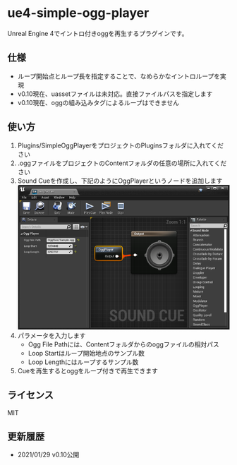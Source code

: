 # ue4-simple-ogg-player
Unreal Engine 4でイントロ付きoggを再生するプラグインです。

## 仕様

* ループ開始点とループ長を指定することで、なめらかなイントロループを実現
* v0.10現在、uassetファイルは未対応。直接ファイルパスを指定します
* v0.10現在、oggの組み込みタグによるループはできません

## 使い方

1. Plugins/SimpleOggPlayerをプロジェクトのPluginsフォルダに入れてください
1. .oggファイルをプロジェクトのContentフォルダの任意の場所に入れてください
1. Sound Cueを作成し、下記のようにOggPlayerというノードを追加します
![](images/image1.png)
1. パラメータを入力します
    * Ogg File Pathには、Contentフォルダからのoggファイルの相対パス
    * Loop Startはループ開始地点のサンプル数
    * Loop Lengthにはループするサンプル数
1. Cueを再生するとoggをループ付きで再生できます

## ライセンス
MIT

## 更新履歴
* 2021/01/29 v0.10公開

